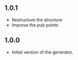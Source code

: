 ## 1.0.1

- Restructure the structure
- Improve the pub points

## 1.0.0

- Initial version of the generator.
